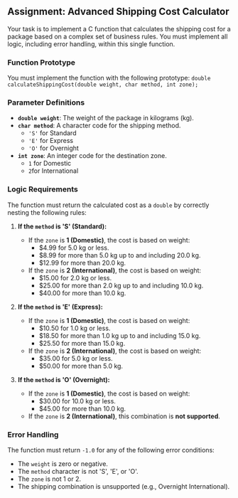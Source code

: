 ## Assignment: Advanced Shipping Cost Calculator

Your task is to implement a C function that calculates the shipping cost for a package based on a complex set of business rules. You must implement all logic, including error handling, within this single function.

### Function Prototype

You must implement the function with the following prototype:
`double calculateShippingCost(double weight, char method, int zone);`

### Parameter Definitions

* **`double weight`**: The weight of the package in kilograms (kg).
* **`char method`**: A character code for the shipping method.
    * `'S'` for Standard
    * `'E'` for Express
    * `'O'` for Overnight
* **`int zone`**: An integer code for the destination zone.
    * `1` for Domestic
    * `2`for International

### Logic Requirements

The function must return the calculated cost as a `double` by correctly nesting the following rules:

1.  **If the `method` is 'S' (Standard):**
    * If the `zone` is **1 (Domestic)**, the cost is based on weight:
        * $4.99 for 5.0 kg or less.
        * $8.99 for more than 5.0 kg up to and including 20.0 kg.
        * $12.99 for more than 20.0 kg.
    * If the `zone` is **2 (International)**, the cost is based on weight:
        * $15.00 for 2.0 kg or less.
        * $25.00 for more than 2.0 kg up to and including 10.0 kg.
        * $40.00 for more than 10.0 kg.

2.  **If the `method` is 'E' (Express):**
    * If the `zone` is **1 (Domestic)**, the cost is based on weight:
        * $10.50 for 1.0 kg or less.
        * $18.50 for more than 1.0 kg up to and including 15.0 kg.
        * $25.50 for more than 15.0 kg.
    * If the `zone` is **2 (International)**, the cost is based on weight:
        * $35.00 for 5.0 kg or less.
        * $50.00 for more than 5.0 kg.

3.  **If the `method` is 'O' (Overnight):**
    * If the `zone` is **1 (Domestic)**, the cost is based on weight:
        * $30.00 for 10.0 kg or less.
        * $45.00 for more than 10.0 kg.
    * If the `zone` is **2 (International)**, this combination is **not supported**.

### Error Handling

The function must return `-1.0` for any of the following error conditions:

* The `weight` is zero or negative.
* The `method` character is not 'S', 'E', or 'O'.
* The `zone` is not 1 or 2.
* The shipping combination is unsupported (e.g., Overnight International).